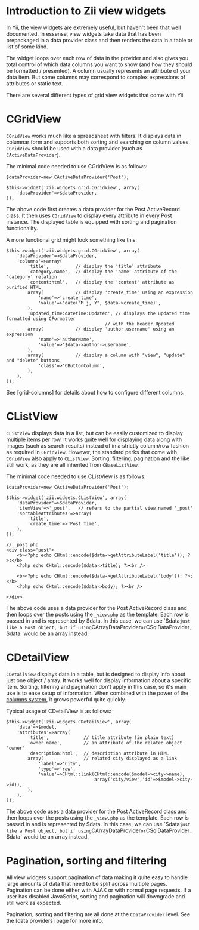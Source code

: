 Introduction to Zii view widgets
=====================

In Yii, the view widgets are extremely useful, but haven't been that well documented.
In essense, view widgets take data that has been prepackaged in a data provider class
and then renders the data in a table or list of some kind.

The widget loops over each row of data in the provider and also gives you total control
of which data columns you want to show (and how they should be formatted / presented).
A column usually represents an attribute of your data item.  But some columns may correspond
to complex expressions of attributes or static text.

There are several different types of grid view widgets that come with Yii.

CGridView
=================

`CGridView` works much like a spreadsheet with filters.  It displays data in columnar form
and supports both sorting and searching on column values. `CGridView` should be used with
a data provider (such as `CActiveDataProvider`).

The minimal code needed to use CGridView is as follows:

~~~
$dataProvider=new CActiveDataProvider('Post');

$this->widget('zii.widgets.grid.CGridView', array(
    'dataProvider'=>$dataProvider,
));
~~~

The above code first creates a data provider for the Post ActiveRecord class.
It then uses `CGridView` to display every attribute in every Post instance.
The displayed table is equipped with sorting and pagination functionality.

A more functional grid might look something like this:
~~~
$this->widget('zii.widgets.grid.CGridView', array(
    'dataProvider'=>$dataProvider,
    'columns'=>array(
        'title',          // display the 'title' attribute
        'category.name',  // display the 'name' attribute of the 'category' relation
        'content:html',   // display the 'content' attribute as purified HTML
        array(            // display 'create_time' using an expression
            'name'=>'create_time',
            'value'=>'date("M j, Y", $data->create_time)',
        ),
        'updated_time:datetime:Updated', // displays the updated time formatted using CFormatter
        							 // with the header Updated
        array(            // display 'author.username' using an expression
            'name'=>'authorName',
            'value'=>'$data->author->username',
        ),
        array(            // display a column with "view", "update" and "delete" buttons
            'class'=>'CButtonColumn',
        ),
    ),
));
~~~

See [grid-columns] for details about how to configure different columns.

CListView
=================

`CListView` displays data in a list, but can be easily customized to display multiple items per row.
It works quite well for displaying data along with images (such as search results) instead of in
a strictly column/row fashion as required in `CGridView`. However, the standard perks that come with
`CGridView` also apply to `CListView`.  Sorting, filtering, pagination and the like still work, as they
are all inherited from `CBaseListView`.

The minimal code needed to use CListView is as follows:

~~~
$dataProvider=new CActiveDataProvider('Post');

$this->widget('zii.widgets.CListView', array(
    'dataProvider'=>$dataProvider,
    'itemView'=>'_post',   // refers to the partial view named '_post'
    'sortableAttributes'=>array(
        'title',
        'create_time'=>'Post Time',
    ),
));
~~~

~~~
// _post.php
<div class="post">
	<b><?php echo CHtml::encode($data->getAttributeLabel('title')); ?>:</b>
	<?php echo CHtml::encode($data->title); ?><br />

	<b><?php echo CHtml::encode($data->getAttributeLabel('body')); ?>:</b>
	<?php echo CHtml::encode($data->body); ?><br />
	
</div>
~~~

The above code uses a data provider for the Post ActiveRecord class and then loops over the posts
using the `_view.php` as the template.  Each row is passed in and is represented by $data. In this
case, we can use `$data` just like a Post object, but if using `CArrayDataProvider` or `CSqlDataProvider`,
`$data` would be an array instead.

CDetailView
=================

`CDetailView` displays data in a table, but is designed to display info about just one object / array.
It works well for display information about a specific item. Sorting, filtering and pagination don't apply
in this case, so it's main use is to ease setup of information.  When combined with the power of the [columns
system](), it grows powerful quite quickly.

Typical usage of CDetailView is as follows:

~~~
$this->widget('zii.widgets.CDetailView', array(
    'data'=>$model,
    'attributes'=>array(
        'title',             // title attribute (in plain text)
        'owner.name',        // an attribute of the related object "owner"
        'description:html',  // description attribute in HTML
        array(               // related city displayed as a link
            'label'=>'City',
            'type'=>'raw',
            'value'=>CHtml::link(CHtml::encode($model->city->name),
                                 array('city/view','id'=>$model->city->id)),
        ),
    ),
));
~~~

The above code uses a data provider for the Post ActiveRecord class and then loops over the posts
using the `_view.php` as the template.  Each row is passed in and is represented by $data. In this
case, we can use `$data` just like a Post object, but if using `CArrayDataProvider` or `CSqlDataProvider`,
`$data` would be an array instead.

Pagination, sorting and filtering
========
All view widgets support pagination of data making it quite easy to handle large amounts of
data that need to be split across multiple pages.  Pagination can be done either with AJAX or
with normal page requests. If a user has disabled JavaScript, sorting and pagination will
downgrade and still work as expected.

Pagination, sorting and filtering are all done at the `CDataProvider` level.  See the [data providers] page
for more info.